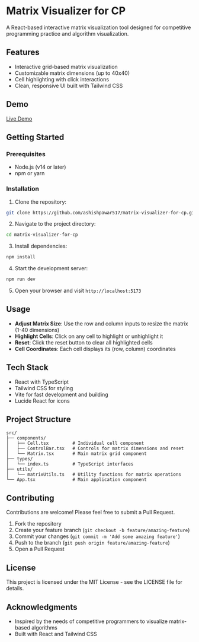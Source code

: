 # Matrix Visualizer for CP

A React-based interactive matrix visualization tool designed for competitive programming practice and algorithm visualization.

## Features

- Interactive grid-based matrix visualization
- Customizable matrix dimensions (up to 40x40)
- Cell highlighting with click interactions
- Clean, responsive UI built with Tailwind CSS

## Demo

[Live Demo](https://your-demo-link-here.com) 

<!-- ![Matrix Visualizer Screenshot](./screenshot.png) -->

## Getting Started

### Prerequisites

- Node.js (v14 or later)
- npm or yarn

### Installation

1. Clone the repository:

```bash
git clone https://github.com/ashishpawar517/matrix-visualizer-for-cp.git
```

2. Navigate to the project directory:

```bash
cd matrix-visualizer-for-cp
```

3. Install dependencies:

```bash
npm install
```

4. Start the development server:

```bash
npm run dev
```

5. Open your browser and visit `http://localhost:5173`

## Usage

- **Adjust Matrix Size**: Use the row and column inputs to resize the matrix (1-40 dimensions)
- **Highlight Cells**: Click on any cell to highlight or unhighlight it
- **Reset**: Click the reset button to clear all highlighted cells
- **Cell Coordinates**: Each cell displays its (row, column) coordinates

## Tech Stack

- React with TypeScript
- Tailwind CSS for styling
- Vite for fast development and building
- Lucide React for icons

## Project Structure

```
src/
├── components/
│   ├── Cell.tsx         # Individual cell component
│   ├── ControlBar.tsx   # Controls for matrix dimensions and reset
│   └── Matrix.tsx       # Main matrix grid component
├── types/
│   └── index.ts         # TypeScript interfaces
├── utils/
│   └── matrixUtils.ts   # Utility functions for matrix operations
└── App.tsx              # Main application component
```

## Contributing

Contributions are welcome! Please feel free to submit a Pull Request.

1. Fork the repository
2. Create your feature branch (`git checkout -b feature/amazing-feature`)
3. Commit your changes (`git commit -m 'Add some amazing feature'`)
4. Push to the branch (`git push origin feature/amazing-feature`)
5. Open a Pull Request

## License

This project is licensed under the MIT License - see the LICENSE file for details.

## Acknowledgments

- Inspired by the needs of competitive programmers to visualize matrix-based algorithms
- Built with React and Tailwind CSS


